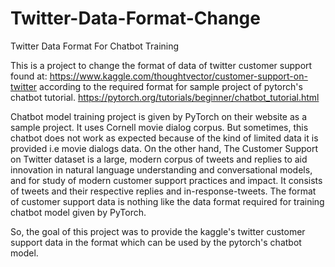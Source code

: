 # Twitter-Data-Format-Change
Twitter Data Format For Chatbot Training

This is a project to change the format of data of twitter customer support found at:
https://www.kaggle.com/thoughtvector/customer-support-on-twitter
according to the required format for sample project of pytorch's chatbot tutorial.
https://pytorch.org/tutorials/beginner/chatbot_tutorial.html

Chatbot model training project is given by PyTorch on their website as a sample project. 
It uses Cornell movie dialog corpus. But sometimes, this chatbot does not work as expected because of the kind of limited data it is provided i.e movie dialogs data. 
On the other hand, 
The Customer Support on Twitter dataset is a large, modern corpus of tweets and replies to aid innovation in natural language understanding and conversational models, and for study of modern customer support practices and impact.
It consists of tweets and their respective replies and in-response-tweets. 
The format of customer support data is nothing like the data format required for training chatbot model given by PyTorch.

So, the goal of this project was to provide the kaggle's twitter customer support data in the format which can be used by the pytorch's chatbot model.
